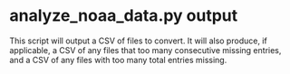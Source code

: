 # analyze_noaa_data.py output

This script will output a CSV of files to convert. It will also produce, if applicable, a CSV of any files that too many consecutive missing entries, and a CSV of any files with too many total entries missing.